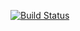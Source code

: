 [![Build Status](https://dev.azure.com/RedDestroer/SetMeta/_apis/build/status/SetMeta-TestReleasing)](https://dev.azure.com/RedDestroer/SetMeta/_build/latest?definitionId=6)
